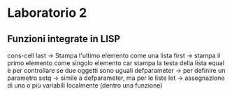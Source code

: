 # Laboratorio 2
## Funzioni integrate in LISP
cons-cell
last -> Stampa l'ultimo elemento come una lista
first -> stampa il primo elemento come singolo elemento
car stampa la testa della lista
equal è per controllare se due oggetti sono uguali
defparameter -> per definire un parametro
setq -> simile a defparameter, ma per le liste
let -> assegnazione di una o più variabili localmente (dentro una funzione)